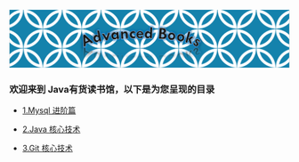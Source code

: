 ![GitLogo](doc/book.jpg)

### 欢迎来到 Java有货读书馆，以下是为您呈现的目录

- [1.Mysql 进阶篇](mysql/README.md)

- [2.Java 核心技术](java/README.md)

- [3.Git 核心技术](git/README.md)